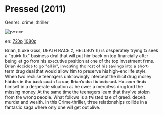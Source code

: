 # Pressed (2011)

Genres: crime, thriller

![poster](http://image.tmdb.org/t/p/w500/mHeYFRjcNbhFDWyMORHrMENJOEv.jpg)

en:
  [720p](magnet:?xt=urn:btih:1777387BB4069C7EFB00F7BB2F2E98A55044C8EC&tr=udp://glotorrents.pw:6969/announce&tr=udp://tracker.opentrackr.org:1337/announce&tr=udp://torrent.gresille.org:80/announce&tr=udp://tracker.openbittorrent.com:80&tr=udp://tracker.coppersurfer.tk:6969&tr=udp://tracker.leechers-paradise.org:6969&tr=udp://p4p.arenabg.ch:1337&tr=udp://tracker.internetwarriors.net:1337)
  [1080p](magnet:?xt=urn:btih:FABE2F6C4D9F0BC6B0CD224653648AA96F45E523&tr=udp://glotorrents.pw:6969/announce&tr=udp://tracker.opentrackr.org:1337/announce&tr=udp://torrent.gresille.org:80/announce&tr=udp://tracker.openbittorrent.com:80&tr=udp://tracker.coppersurfer.tk:6969&tr=udp://tracker.leechers-paradise.org:6969&tr=udp://p4p.arenabg.ch:1337&tr=udp://tracker.internetwarriors.net:1337)
  


Brian, (Luke Goss, DEATH RACE 2, HELLBOY II) is desperately trying to seek a "quick fix" business deal that will put him back on top financially after being let go from his executive position at one of the top investment firms. Brian decides to go "all in", investing the rest of his savings into a short-term drug deal that would allow him to preserve his high-end life style.  When two recluse teenagers unknowingly intercept the illicit drug money hidden in the back seat of a car, Brian’s deal is botched. He soon finds himself in a desperate situation as he owes a merciless drug lord the missing money. At the same time the teenagers learn that they've stolen from the wrong people. What follows is a twisted tale of greed, deceit, murder and wealth.  In this Crime-thriller, three relationships collide in a fantastic saga where only one will get out alive.